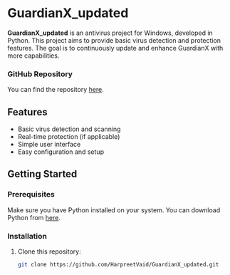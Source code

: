 # GuardianX_updated

**GuardianX_updated** is an antivirus project for Windows, developed in Python. This project aims to provide basic virus detection and protection features. The goal is to continuously update and enhance GuardianX with more capabilities.

### GitHub Repository
You can find the repository [here](https://github.com/HarpreetVaid/GuardianX_updated).

## Features
- Basic virus detection and scanning
- Real-time protection (if applicable)
- Simple user interface
- Easy configuration and setup

## Getting Started

### Prerequisites
Make sure you have Python installed on your system. You can download Python from [here](https://www.python.org/downloads/).

### Installation
1. Clone this repository:
   ```bash
   git clone https://github.com/HarpreetVaid/GuardianX_updated.git

